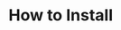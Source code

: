 # How to Install

<TabsComponent :tabsTitle="['Obsidian Plugin Market', 'Github Release', 'Pkmer']" :tabsContents="[obsidianCommunity, githubRelease, pkmer]"/>

<DownloadChart />

<script setup>
import TabsComponent from './.vitepress/components/TabsComponent.vue';
import DownloadChart from './.vitepress/components/DownloadChart.vue'

const obsidianCommunity = `Install from <a href="https://obsidian.md/plugins?id=tabs">Obsidian's plugin market</a>.`;
const githubRelease = '<ol><li>Download the latest release in <a href="https://github.com/xhuajin/obsidian-tabs/releases" target="_blank" rel="noreferrer">Github/Release</a>. Download the three files: <code>main.js</code>, <code>style.css</code> 和 `manifest.json` 文件</li><li>Create a folder in <code>{your vault}/.obsidian/plugins</code>m(Folder name arbitrary). Put the three files you just downloaded into it.</li><li>Enable the plugin Tabs.</li><ol>';
const pkmer = 'Install from <a href="https://pkmer.cn/products/market/" target="_blank" rel="noreferrer">Pkmer-market</a> plugins.';
</script>
